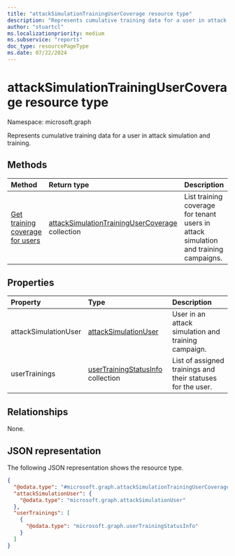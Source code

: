 ```yaml
---
title: "attackSimulationTrainingUserCoverage resource type"
description: "Represents cumulative training data for a user in attack simulation and training."
author: "stuartcl"
ms.localizationpriority: medium
ms.subservice: "reports"
doc_type: resourcePageType
ms.date: 07/22/2024
---
```


# attackSimulationTrainingUserCoverage resource type

Namespace: microsoft.graph

Represents cumulative training data for a user in attack simulation and training.

## Methods
|Method|Return type|Description|
|:---|:---|:---|
|[Get training coverage for users](../api/securityreportsroot-getattacksimulationtrainingusercoverage.md)|[attackSimulationTrainingUserCoverage](../resources/attacksimulationtrainingusercoverage.md) collection|List training coverage for tenant users in attack simulation and training campaigns.|

## Properties
|Property|Type|Description|
|:---|:---|:---|
|attackSimulationUser|[attackSimulationUser](../resources/attacksimulationuser.md)|User in an attack simulation and training campaign.|
|userTrainings|[userTrainingStatusInfo](../resources/usertrainingstatusinfo.md) collection|List of assigned trainings and their statuses for the user.|

## Relationships
None.

## JSON representation
The following JSON representation shows the resource type.
<!-- {
  "blockType": "resource",
  "@odata.type": "microsoft.graph.attackSimulationTrainingUserCoverage"
}
-->
``` json
{
  "@odata.type": "#microsoft.graph.attackSimulationTrainingUserCoverage",
  "attackSimulationUser": {
    "@odata.type": "microsoft.graph.attackSimulationUser"
  },
  "userTrainings": [
    {
      "@odata.type": "microsoft.graph.userTrainingStatusInfo"
    }
  ]
}
```

